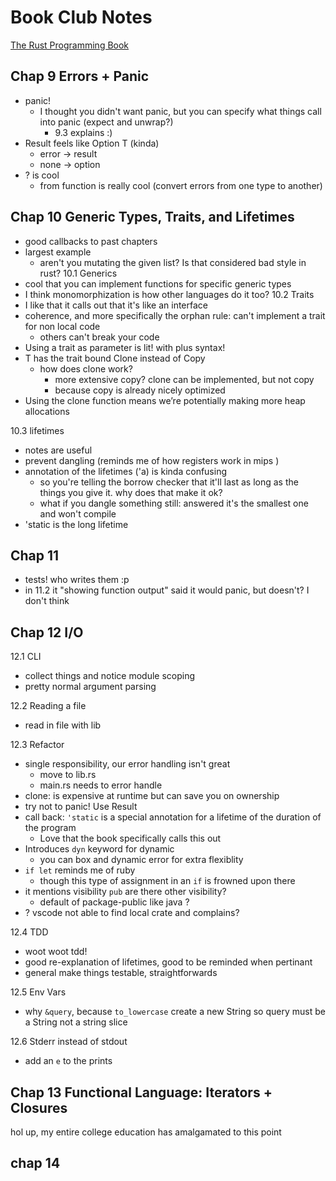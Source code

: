 # Book Club Notes
[The Rust Programming Book](https://doc.rust-lang.org/book/title-page.html)

## Chap 9 Errors + Panic

- panic!
  - I thought you didn't want panic, but you can specify what things call into panic (expect and unwrap?)
    - 9.3 explains :)
- Result feels like Option T (kinda)
  - error -> result
  - none -> option
- ? is cool
  - from function is really cool (convert errors from one type to another)

## Chap 10 Generic Types, Traits, and Lifetimes

- good callbacks to past chapters
- largest example
  - aren't you mutating the given list? Is that considered bad style in rust?
10.1 Generics
- cool that you can implement functions for specific generic types
- I think monomorphization is how other languages do it too?
10.2 Traits
- I like that it calls out that it's like an interface
- coherence, and more specifically the orphan rule: can't implement a trait for non local code
  - others can't break your code
- Using a trait as  parameter is lit! with plus syntax!
- T has the trait bound Clone instead of Copy
  - how does clone work?
    - more extensive copy? clone can be implemented, but not copy
    - because copy is already nicely optimized
- Using the clone function means we’re potentially making more heap allocations

10.3 lifetimes

- notes are useful
- prevent dangling (reminds me of how registers work in mips )
- annotation of the lifetimes ('a) is kinda confusing
  - so you're telling the borrow checker that it'll last as long as the things you give it. why does that make it ok?
  - what if you dangle something still: answered it's the smallest one and won't compile
- 'static is the long lifetime

## Chap 11

- tests! who writes them :p
- in 11.2 it "showing function output" said it would panic, but doesn't? I don't think

## Chap 12 I/O

12.1 CLI

- collect things and notice module scoping
- pretty normal argument parsing

12.2 Reading a file

- read in file with lib

12.3 Refactor

- single responsibility, our error handling isn't great
  - move to lib.rs
  - main.rs needs to error handle
- clone: is expensive at runtime but can save you on ownership
- try not to panic! Use Result
- call back: `'static` is a special annotation for a lifetime of the duration of the program
  - Love that the book specifically calls this out
- Introduces `dyn` keyword for dynamic
  - you can box and dynamic error for extra flexiblity
- `if let` reminds me of ruby
  - though this type of assignment in an `if` is frowned upon there
- it mentions visibility `pub` are there other visibility?
  - default of package-public like java ?
- ? vscode not able to find local crate and complains?

12.4 TDD

- woot woot tdd!
- good re-explanation of lifetimes, good to be reminded when pertinant
- general make things testable, straightforwards

12.5 Env Vars

- why `&query`, because `to_lowercase` create a new String so query must be a String not a string slice

12.6 Stderr instead of stdout

- add an `e` to the prints

## Chap 13 Functional Language: Iterators + Closures

hol up, my entire college education has amalgamated to this point


## chap 14 
